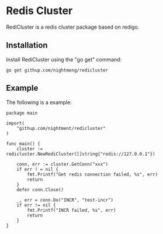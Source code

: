 # Redis Cluster

RediCluster is a redis cluster package based on redigo.

## Installation

Install RediCluster using the "go get" command:

```golang
go get githup.com/nightmeng/redicluster
```

## Example

The following is a example:

```golang
package main

import(
	"githup.com/nightment/redicluster"
)

func main() {
	cluster := redicluster.NewRediCluster([]string{"redis://127.0.0.1"})
	
	conn, err := cluster.GetConn("xxx")
	if err ! = nil {
		fmt.Printf("Get redis connection failed, %s", err)
		return
	}
	defer conn.Close()
	
	_, err = conn.Do("INCR", "test-incr")
	if err != nil {
		fmt.Printf("INCR failed, %s", err)
		return
	}
}
```

